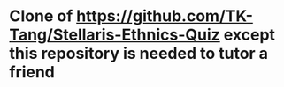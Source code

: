 # Clone of https://github.com/TK-Tang/Stellaris-Ethnics-Quiz except this repository is needed to tutor a friend
